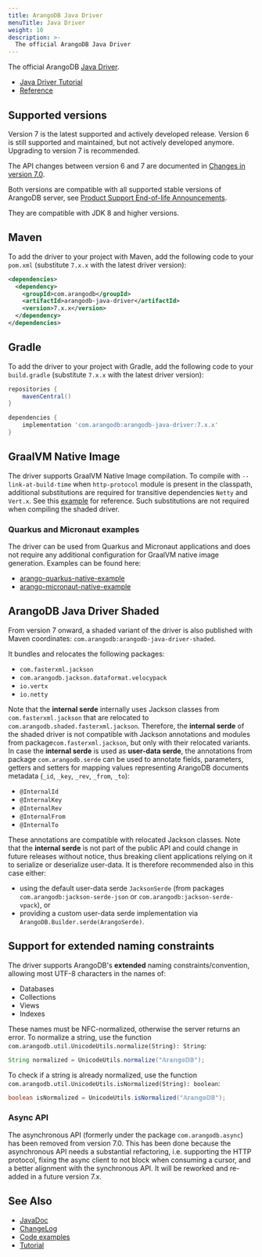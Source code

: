 ```yaml
---
title: ArangoDB Java Driver
menuTitle: Java Driver
weight: 10
description: >-
  The official ArangoDB Java Driver
---
```

The official ArangoDB [Java Driver](https://github.com/arangodb/arangodb-java-driver).

- [Java Driver Tutorial](https://university.arangodb.com/courses/java-driver-tutorial-v7/)
- [Reference](reference-(version-7)/_index.md)

## Supported versions

Version 7 is the latest supported and actively developed release.
Version 6 is still supported and maintained, but not actively developed anymore.
Upgrading to version 7 is recommended.

The API changes between version 6 and 7 are documented in
[Changes in version 7.0](reference-(version-7)/changes-in-version-7.md).

Both versions are compatible with all supported stable versions of ArangoDB server, see
[Product Support End-of-life Announcements](https://www.arangodb.com/eol-notice).

They are compatible with JDK 8 and higher versions.

## Maven

To add the driver to your project with Maven, add the following code to your
`pom.xml` (substitute `7.x.x` with the latest driver version):

```xml
<dependencies>
  <dependency>
    <groupId>com.arangodb</groupId>
    <artifactId>arangodb-java-driver</artifactId>
    <version>7.x.x</version>
  </dependency>
</dependencies>
```

## Gradle

To add the driver to your project with Gradle, add the following code to your
`build.gradle` (substitute `7.x.x` with the latest driver version):

```groovy
repositories {
    mavenCentral()
}

dependencies {
    implementation 'com.arangodb:arangodb-java-driver:7.x.x'
}
```

## GraalVM Native Image

The driver supports GraalVM Native Image compilation.
To compile with `--link-at-build-time` when `http-protocol` module is present in
the classpath, additional substitutions are required for transitive dependencies
`Netty` and `Vert.x`. See this
[example](https://github.com/arangodb/arangodb-java-driver/tree/main/driver/src/test/java/graal)
for reference. Such substitutions are not required when compiling the shaded driver.

### Quarkus and Micronaut examples

The driver can be used from Quarkus and Micronaut applications and does not
require any additional configuration for GraalVM native image generation.
Examples can be found here:

- [arango-quarkus-native-example](https://github.com/arangodb-helper/arango-quarkus-native-example)
- [arango-micronaut-native-example](https://github.com/arangodb-helper/arango-micronaut-native-example)

## ArangoDB Java Driver Shaded

From version 7 onward, a shaded variant of the driver is also published with
Maven coordinates: `com.arangodb:arangodb-java-driver-shaded`.

It bundles and relocates the following packages:
- `com.fasterxml.jackson`
- `com.arangodb.jackson.dataformat.velocypack`
- `io.vertx`
- `io.netty`

Note that the **internal serde** internally uses Jackson classes from
`com.fasterxml.jackson` that are relocated to `com.arangodb.shaded.fasterxml.jackson`.
Therefore, the **internal serde** of the shaded driver is not compatible with
Jackson annotations and modules from package`com.fasterxml.jackson`, but only
with their relocated variants. In case the **internal serde** is used as
**user-data serde**, the annotations from package `com.arangodb.serde` can be
used to annotate fields, parameters, getters and setters for mapping values
representing ArangoDB documents metadata (`_id`, `_key`, `_rev`, `_from`, `_to`):
- `@InternalId`
- `@InternalKey`
- `@InternalRev`
- `@InternalFrom`
- `@InternalTo`

These annotations are compatible with relocated Jackson classes.
Note that the **internal serde** is not part of the public API and could change
in future releases without notice, thus breaking client applications relying on
it to serialize or deserialize user-data. It is therefore recommended also in
this case either:
- using the default user-data serde `JacksonSerde`
  (from packages `com.arangodb:jackson-serde-json` or `com.arangodb:jackson-serde-vpack`), or
- providing a custom user-data serde implementation via `ArangoDB.Builder.serde(ArangoSerde)`.

## Support for extended naming constraints

The driver supports ArangoDB's **extended** naming constraints/convention,
allowing most UTF-8 characters in the names of:
- Databases
- Collections
- Views
- Indexes

These names must be NFC-normalized, otherwise the server returns an error.
To normalize a string, use the function
`com.arangodb.util.UnicodeUtils.normalize(String): String`:

```java 
String normalized = UnicodeUtils.normalize("𝔸𝕣𝕒𝕟𝕘𝕠𝔻𝔹");
```

To check if a string is already normalized, use the
function `com.arangodb.util.UnicodeUtils.isNormalized(String): boolean`:

```java 
boolean isNormalized = UnicodeUtils.isNormalized("𝔸𝕣𝕒𝕟𝕘𝕠𝔻𝔹");
```

### Async API

The asynchronous API (formerly under the package `com.arangodb.async`) has been
removed from version 7.0. This has been done because the asynchronous API needs
a substantial refactoring, i.e. supporting the HTTP protocol, fixing the async
client to not block when consuming a cursor, and a better alignment with the
synchronous API. It will be reworked and re-added in a future version 7.x.

## See Also

- [JavaDoc](https://www.javadoc.io/doc/com.arangodb/arangodb-java-driver/latest/index.html)
- [ChangeLog](https://github.com/arangodb/arangodb-java-driver/blob/main/ChangeLog.md)
- [Code examples](https://github.com/arangodb/arangodb-java-driver/tree/main/driver/src/test/java/com/arangodb/example)
- [Tutorial](https://university.arangodb.com/courses/java-driver-tutorial-v7/)
